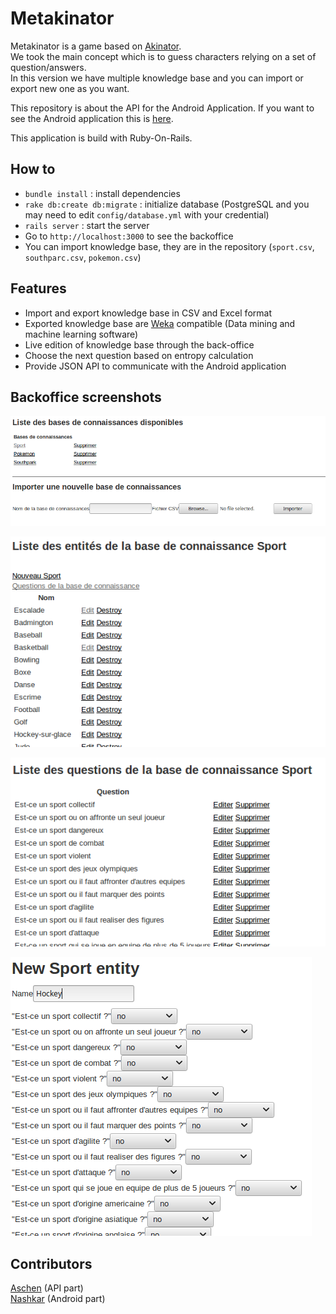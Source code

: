# Metakinator

Metakinator is a game based on [Akinator](http://en.akinator.com/).  
We took the main concept which is to guess characters relying on a set of question/answers.  
In this version we have multiple knowledge base and you can import or export new one as you want.  

This repository is about the API for the Android Application. If you want to see the Android application this is [here](https://github.com/Nashkar0/metakinator).  

This application is build with Ruby-On-Rails.

## How to

  - `bundle install` : install dependencies
  - `rake db:create db:migrate` : initialize database (PostgreSQL and you may need to edit `config/database.yml` with your credential)
  - `rails server` : start the server
  - Go to `http://localhost:3000` to see the backoffice
  - You can import knowledge base, they are in the repository (`sport.csv`, `southparc.csv`, `pokemon.csv`)

## Features

  - Import and export knowledge base in CSV and Excel format
  - Exported knowledge base are [Weka](http://www.cs.waikato.ac.nz/ml/weka/) compatible (Data mining and machine learning software)
  - Live edition of knowledge base through the back-office
  - Choose the next question based on entropy calculation
  - Provide JSON API to communicate with the Android application

## Backoffice screenshots

![home](screenshots/home.png)

![knowledge_base](screenshots/knowledge_base.png)

![knowledge_base_questions](screenshots/knowledge_base_questions.png)

![knowledge_base_new_entity](screenshots/knowledge_base_new_entity.png)


## Contributors

[Aschen](https://github.com/Aschen) (API part)  
[Nashkar](https://github.com/Nashkar0) (Android part)
